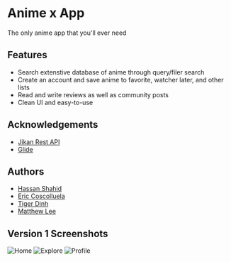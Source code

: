 # Anime x App

The only anime app that you'll ever need




## Features

- Search extenstive database of anime through query/filer search
- Create an account and save anime to favorite, watcher later, and other lists
- Read and write reviews as well as community posts
- Clean UI and easy-to-use


## Acknowledgements

 - [Jikan Rest API](https://docs.api.jikan.moe/#section/Information)
 - [Glide](https://github.com/bumptech/glide)



## Authors
- [Hassan Shahid](https://github.com/h-shahid3)
- [Eric Coscolluela](https://github.com/vancityeric)
- [Tiger Dinh](https://github.com/TigerDinh)
- [Matthew Lee](https://github.com/mkwlee)


## Version 1 Screenshots

![Home](https://i.imgur.com/KPsimA0.png)
![Explore](https://i.imgur.com/sLAogRV.png)
![Profile](https://i.imgur.com/S5rI1ju.png)
